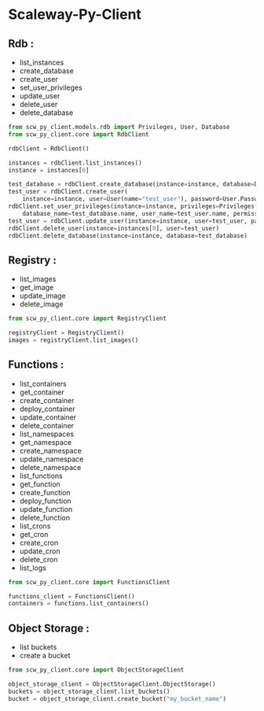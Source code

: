 # Scaleway-Py-Client

## Rdb :

- list_instances
- create_database
- create_user
- set_user_privileges
- update_user
- delete_user
- delete_database

```python
from scw_py_client.models.rdb import Privileges, User, Database
from scw_py_client.core import RdbClient

rdbClient = RdbClient()

instances = rdbClient.list_instances()
instance = instances[0]

test_database = rdbClient.create_database(instance=instance, database=Database(name="test_database"))
test_user = rdbClient.create_user(
    instance=instance, user=User(name="test_user"), password=User.Password("password1"))
rdbClient.set_user_privileges(instance=instance, privileges=Privileges(
    database_name=test_database.name, user_name=test_user.name, permission=Privileges.Permission.ReadWrite))
test_user = rdbClient.update_user(instance=instance, user=test_user, password=User.Password("password2"))
rdbClient.delete_user(instance=instances[0], user=test_user)
rdbClient.delete_database(instance=instance, database=test_database)
```

## Registry :

- list_images
- get_image
- update_image
- delete_image

```python
from scw_py_client.core import RegistryClient

registryClient = RegistryClient()
images = registryClient.list_images()
```

## Functions :

- list_containers
- get_container
- create_container
- deploy_container
- update_container
- delete_container
- list_namespaces
- get_namespace
- create_namespace
- update_namespace
- delete_namespace
- list_functions
- get_function
- create_function
- deploy_function
- update_function
- delete_function
- list_crons
- get_cron
- create_cron
- update_cron
- delete_cron
- list_logs

```python
from scw_py_client.core import FunctionsClient

functions_client = FunctionsClient()
containers = functions.list_containers()
```

## Object Storage :

- list buckets
- create a bucket

```python
from scw_py_client.core import ObjectStorageClient

object_storage_client = ObjectStorageClient.ObjectStorage()
buckets = object_storage_client.list_buckets()
bucket = object_storage_client.create_bucket("my_bucket_name")
```
